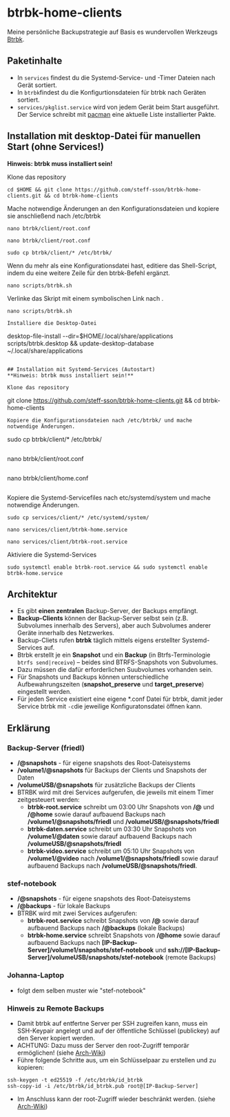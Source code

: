 # btrbk-home-clients

Meine persönliche Backupstrategie auf Basis es wundervollen Werkzeugs [Btrbk](https://github.com/digint/btrbk).

## Paketinhalte
* In `services` findest du die Systemd-Service- und -Timer Dateien nach Gerät sortiert.
* In `btrbk`findest du die Konfigurtionsdateien für btrbk nach Geräten sortiert.
* `services/pkglist.service` wird von jedem Gerät beim Start ausgeführt. Der Service schreibt mit [pacman](https://wiki.archlinux.org/title/pacman) eine aktuelle Liste installierter Pakte.

## Installation mit desktop-Datei für manuellen Start (ohne Services!)
**Hinweis: btrbk muss installiert sein!**

Klone das  repository
```
cd $HOME && git clone https://github.com/steff-sson/btrbk-home-clients.git && cd btrbk-home-clients
```
Mache notwendige Änderungen an den Konfigurationsdateien und kopiere sie anschließend nach /etc/btrbk
```
nano btrbk/client/root.conf
```
```
nano btrbk/client/root.conf
```
```
sudo cp btrbk/client/* /etc/btrbk/
```
Wenn du mehr als eine Konfigurationsdatei hast, editiere das Shell-Script, indem du eine weitere Zeile für den btrbk-Befehl ergänzt.
```
nano scripts/btrbk.sh

```
Verlinke das Skript mit einem symbolischen Link nach .
```
nano scripts/btrbk.sh

Installiere die Desktop-Datei
```
desktop-file-install --dir=$HOME/.local/share/applications scripts/btrbk.desktop && update-desktop-database ~/.local/share/applications
```

## Installation mit Systemd-Services (Autostart)
**Hinweis: btrbk muss installiert sein!**

Klone das repository
```
git clone https://github.com/steff-sson/btrbk-home-clients.git && cd btrbk-home-clients
```
Kopiere die Konfigurationsdateien nach /etc/btrbk/ und mache notwendige Änderungen.
```
sudo cp btrbk/client/* /etc/btrbk/
```
```
nano btrbk/client/root.conf
```
```
nano btrbk/client/home.conf
```

```
Kopiere die Systemd-Servicefiles nach etc/systemd/system und mache notwendige Änderungen.
```
sudo cp services/client/* /etc/systemd/system/

```
```
nano services/client/btrbk-home.service
```
```
nano services/client/btrbk-root.service
```

Aktiviere die Systemd-Services
```
sudo systemctl enable btrbk-root.service && sudo systemctl enable btrbk-home.service
```




## Architektur
* Es gibt **einen zentralen** Backup-Server, der Backups empfängt.
* **Backup-Clients** können der Backup-Server selbst sein (z.B. Subvolumes innerhalb des Servers), aber auch Subvolumes anderer Geräte innerhalb des Netzwerkes.
* Backup-Cliets rufen **btrbk** täglich mittels eigens erstellter Systemd-Services auf.
* Btrbk erstellt je ein **Snapshot** und ein **Backup** (in Btrfs-Terminologie `btrfs send|receive`) – beides sind BTRFS-Snapshots von Subvolumes.
* Dazu müssen die dafür erforderlichen Suubvolumes vorhanden sein.
* Für Snapshots und Backups können unterschiedliche Aufbewahrungszeiten (**snapshot_preserve** und **target_preserve**) eingestellt werden.
* Für jeden Service existiert eine eigene *.conf Datei für btrbk, damit jeder Service btrbk mit `-c`die jeweilige Konfiguratonsdatei öffnen kann.

## Erklärung
### Backup-Server (friedl)
* **/@snapshots** - für eigene snapshots des Root-Dateisystems
* **/volume1/@snapshots** für Backups der Clients und Snapshots der Daten
* **/volumeUSB/@snapshots** für zusätzliche Backups der Clients
* BTRBK wird mit drei Services aufgerufen, die jeweils mit einem Timer zeitgesteuert werden:
  * **btrbk-root.service** schreibt um 03:00 Uhr Snapshots von **/@** und **/@home** sowie darauf aufbauend Backups nach **/volume1/@snapshots/friedl** und **/volumeUSB/@snapshots/friedl**
  * **btrbk-daten.service** schreibt um 03:30 Uhr Snapshots von **/volume1/@daten** sowie darauf aufbauend Backups nach **/volumeUSB/@snapshots/friedl**
  * **btrbk-video.service** schreibt um 05:10 Uhr Snapshots von **/volume1/@video** nach **/volume1/@snapshots/friedl** sowie darauf aufbauend Backups nach **/volumeUSB/@snapshots/friedl**.

### stef-notebook
* **/@snapshots** - für eigene snapshots des Root-Dateisystems
* **/@backups** - für lokale Backups
* BTRBK wird mit zwei Services aufgerufen:
  * **btrbk-root.service** schreibt Snapshots von **/@** sowie darauf aufbauend Backups nach **/@backups** (lokale Backups)
  * **btrbk-home.service** schreibt Snapshots von **/@home** sowie darauf aufbauend Backups nach **[IP-Backup-Server]/volume1/snapshots/stef-notebook** und **ssh://[IP-Backup-Server]/volumeUSB/snapshots/stef-notebook** (remote Backups)

### Johanna-Laptop
* folgt dem selben muster wie "stef-notebook"

### Hinweis zu Remote Backups
* Damit btrbk auf entfertne Server per SSH zugreifen kann, muss ein SSH-Keypair angelegt und auf der öffentliche Schlüssel (publickey) auf den Server kopiert werden.
* ACHTUNG: Dazu muss der Server den root-Zugriff temporär ermöglichen! (siehe [Arch-Wiki](https://wiki.archlinux.org/title/OpenSSH#Limit_root_login))
* Führe folgende Schritte aus, um ein Schlüsselpaar zu erstellen und zu kopieren:
```
ssh-keygen -t ed25519 -f /etc/btrbk/id_btrbk
ssh-copy-id -i /etc/btrbk/id_btrbk.pub root@[IP-Backup-Server]
```
* Im Anschluss kann der root-Zugriff wieder beschränkt werden. (siehe [Arch-Wiki](https://wiki.archlinux.org/title/OpenSSH#Limit_root_login))
